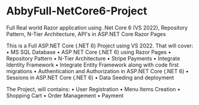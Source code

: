# AbbyFull-NetCore6-Project
Full Real world Razor application using .Net Core 6 (VS 2022), Repository Pattern, N-Tier Architecture, API's in ASP.NET Core Razor Pages

This is a Full ASP.NET Core (.NET 6) Project using VS 2022. That will cover:
•	MS SQL Database
•	ASP NET Core (.NET 6) using Razor Pages
•	Repository Pattern
•	N-Tier Architecture
•	Stripe Payments
•	Integrate Identity Framework 
•	Integrate Entity Framework along with code first migrations
•	Authentication and Authorization in ASP.NET Core (.NET 6)
•	Sessions in ASP.NET Core (.NET 6)
•	Data Seeding and deployment

The Project, will contains:
•	User Registration
•	Menu Items Creation
•	Shopping Cart
•	Order Management
•	Payment 
